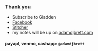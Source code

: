 ### Thank you
 - Subscribe to Gladden
  - [Facebook](https://www.facebook.com/gladdenpodcast/)
  - [Stitcher](https://www.spreaker.com/show/gladden)
 - my notes will be up on [adamdjbrett.com](https://adamdjbrett.com)


#### payapl, venmo, cashapp: `@adamdjbrett`
